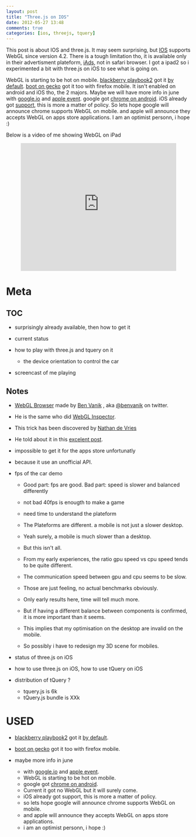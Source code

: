 ```yaml
---
layout: post
title: "Three.js on IOS"
date: 2012-05-27 13:48
comments: true
categories: [ios, threejs, tquery]
---
```


This post is about IOS and three.js.
It may seem surprising, but [IOS](http://en.wikipedia.org/wiki/IOS) supports WebGL since version 4.2.
There is a tough limitation tho, it is available only in their advertisment plateform,
  [iAds](http://en.wikipedia.org/wiki/IAd), not in safari browser.
I got a ipad2 so i experimented a bit with three.js on iOS to see what is going on.

WebGL is starting to be hot on mobile.
[blackberry playbook2](http://www.blackberry.com/playbook)
got it
[by default](http://devblog.blackberry.com/2012/02/playbook-native-webgl-development/).
[boot on gecko](http://www.mozilla.org/en-US/b2g/) got it too with firefox mobile.
It isn't enabled on android and iOS tho, the 2 majors.
Maybe we will have more info in june with
[google.io](https://developers.google.com/events/io/)
and
[apple event](https://developer.apple.com/wwdc/).
google got [chrome on android](http://www.google.com/intl/en/chrome/android/).
iOS already got [support](http://atnan.com/blog/2011/11/03/enabling-and-using-webgl-on-ios/), this is more a matter of policy.
So lets hope google will announce chrome supports WebGL on mobile.
and apple will announce they accepts WebGL on apps store applications.
I am an optimist personn, i hope :)

Below is a video of me showing WebGL on iPad

<center>
	<iframe width="425" height="349" src="http://www.youtube.com/embed/KxRfFd9SM5s" frameborder="0" allowfullscreen></iframe>
</center>

<!-- more -->


# Meta
## TOC

* surprisingly already available, then how to get it

* current status

* how to play with three.js and tquery on it
  * the device orientation to control the car

* screencast of me playing


## Notes
* [WebGL Browser](https://github.com/benvanik/WebGLBrowser)
made by
[Ben Vanik](http://noxa.org/)
, aka [@benvanik](https://twitter.com/#!/benvanik) on twitter.
* He is the same who did [WebGL Inspector](https://github.com/benvanik/WebGL-Inspector).
* This trick has been discovered by
[Nathan de Vries](https://twitter.com/#!/atnan)
* He told about it in this
[excelent post](http://atnan.com/blog/2011/11/03/enabling-and-using-webgl-on-ios/).
* impossible to get it for the apps store unfortunatly
* because it use an unofficial API.
* fps of the car demo
  * Good part: fps are good. Bad part: speed is slower and balanced differently
  
  * not bad 40fps is enougth to make a game
  * need time to understand the plateform
 
  * The Plateforms are different. a mobile is not just a slower desktop.
  * Yeah surely, a mobile is much slower than a desktop.
  * But this isn't all.
  * From my early experiences, the ratio gpu speed vs cpu speed tends to be quite different.
  * The communication speed between gpu and cpu seems to be slow.
  * Those are just feeling, no actual benchmarks obviously.
  
  * Only early results here, time will tell much more.
  * But if having a different balance between components is confirmed, it is more
    important than it seems.
  * This implies that my optimisation on the desktop are invalid on the mobile.
  * So possibly i have to redesign my 3D scene for mobiles.

* status of three.js on iOS
* how to use three.js on iOS, how to use tQuery on iOS
* distribution of tQuery ?
  * tquery.js is 6k
  * tQuery.js bundle is XXk


# USED


* [blackberry playbook2](http://www.blackberry.com/playbook)
got it
[by default](http://devblog.blackberry.com/2012/02/playbook-native-webgl-development/).
* [boot on gecko](http://www.mozilla.org/en-US/b2g/) got it too with firefox mobile.

* maybe more info in june
  * with
  [google.io](https://developers.google.com/events/io/)
  and
  [apple event](https://developer.apple.com/wwdc/).
  * WebGL is starting to be hot on mobile.
  * google got [chrome on android](http://www.google.com/intl/en/chrome/android/).
  * Current it got no WebGL but it will surely come.
  * iOS already got support, this is more a matter of policy.
  * so lets hope google will announce chrome supports WebGL on mobile.
  * and apple will announce they accepts WebGL on apps store applications.
  * i am an optimist personn, i hope :) 
